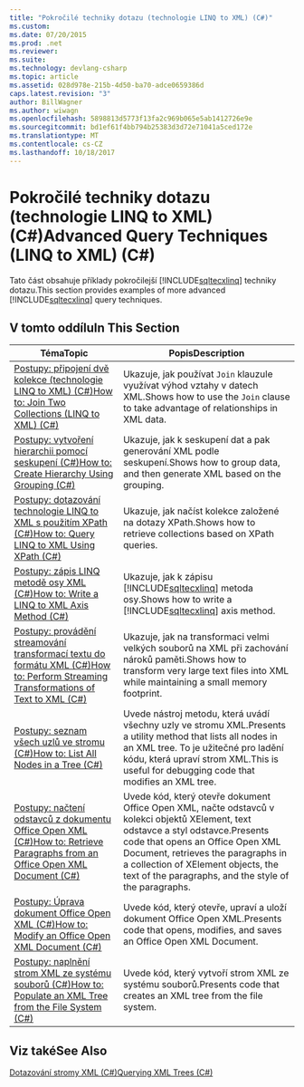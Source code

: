 ```yaml
---
title: "Pokročilé techniky dotazu (technologie LINQ to XML) (C#)"
ms.custom: 
ms.date: 07/20/2015
ms.prod: .net
ms.reviewer: 
ms.suite: 
ms.technology: devlang-csharp
ms.topic: article
ms.assetid: 028d978e-215b-4d50-ba70-adce0659386d
caps.latest.revision: "3"
author: BillWagner
ms.author: wiwagn
ms.openlocfilehash: 5898813d5773f13fa2c969b065e5ab1412726e9e
ms.sourcegitcommit: bd1ef61f4bb794b25383d3d72e71041a5ced172e
ms.translationtype: MT
ms.contentlocale: cs-CZ
ms.lasthandoff: 10/18/2017
---
```

# <a name="advanced-query-techniques-linq-to-xml-c"></a><span data-ttu-id="f50f7-102">Pokročilé techniky dotazu (technologie LINQ to XML) (C#)</span><span class="sxs-lookup"><span data-stu-id="f50f7-102">Advanced Query Techniques (LINQ to XML) (C#)</span></span>
<span data-ttu-id="f50f7-103">Tato část obsahuje příklady pokročilejší [!INCLUDE[sqltecxlinq](~/includes/sqltecxlinq-md.md)] techniky dotazu.</span><span class="sxs-lookup"><span data-stu-id="f50f7-103">This section provides examples of more advanced [!INCLUDE[sqltecxlinq](~/includes/sqltecxlinq-md.md)] query techniques.</span></span>  
  
## <a name="in-this-section"></a><span data-ttu-id="f50f7-104">V tomto oddílu</span><span class="sxs-lookup"><span data-stu-id="f50f7-104">In This Section</span></span>  
  
|<span data-ttu-id="f50f7-105">Téma</span><span class="sxs-lookup"><span data-stu-id="f50f7-105">Topic</span></span>|<span data-ttu-id="f50f7-106">Popis</span><span class="sxs-lookup"><span data-stu-id="f50f7-106">Description</span></span>|  
|-----------|-----------------|  
|[<span data-ttu-id="f50f7-107">Postupy: připojení dvě kolekce (technologie LINQ to XML) (C#)</span><span class="sxs-lookup"><span data-stu-id="f50f7-107">How to: Join Two Collections (LINQ to XML) (C#)</span></span>](../../../../csharp/programming-guide/concepts/linq/how-to-join-two-collections-linq-to-xml.md)|<span data-ttu-id="f50f7-108">Ukazuje, jak používat `Join` klauzule využívat výhod vztahy v datech XML.</span><span class="sxs-lookup"><span data-stu-id="f50f7-108">Shows how to use the `Join` clause to take advantage of relationships in XML data.</span></span>|  
|[<span data-ttu-id="f50f7-109">Postupy: vytvoření hierarchii pomocí seskupení (C#)</span><span class="sxs-lookup"><span data-stu-id="f50f7-109">How to: Create Hierarchy Using Grouping (C#)</span></span>](../../../../csharp/programming-guide/concepts/linq/how-to-create-hierarchy-using-grouping.md)|<span data-ttu-id="f50f7-110">Ukazuje, jak k seskupení dat a pak generování XML podle seskupení.</span><span class="sxs-lookup"><span data-stu-id="f50f7-110">Shows how to group data, and then generate XML based on the grouping.</span></span>|  
|[<span data-ttu-id="f50f7-111">Postupy: dotazování technologie LINQ to XML s použitím XPath (C#)</span><span class="sxs-lookup"><span data-stu-id="f50f7-111">How to: Query LINQ to XML Using XPath (C#)</span></span>](../../../../csharp/programming-guide/concepts/linq/how-to-query-linq-to-xml-using-xpath.md)|<span data-ttu-id="f50f7-112">Ukazuje, jak načíst kolekce založené na dotazy XPath.</span><span class="sxs-lookup"><span data-stu-id="f50f7-112">Shows how to retrieve collections based on XPath queries.</span></span>|  
|[<span data-ttu-id="f50f7-113">Postupy: zápis LINQ metodě osy XML (C#)</span><span class="sxs-lookup"><span data-stu-id="f50f7-113">How to: Write a LINQ to XML Axis Method (C#)</span></span>](../../../../csharp/programming-guide/concepts/linq/how-to-write-a-linq-to-xml-axis-method.md)|<span data-ttu-id="f50f7-114">Ukazuje, jak k zápisu [!INCLUDE[sqltecxlinq](~/includes/sqltecxlinq-md.md)] metoda osy.</span><span class="sxs-lookup"><span data-stu-id="f50f7-114">Shows how to write a [!INCLUDE[sqltecxlinq](~/includes/sqltecxlinq-md.md)] axis method.</span></span>|  
|[<span data-ttu-id="f50f7-115">Postupy: provádění streamování transformací textu do formátu XML (C#)</span><span class="sxs-lookup"><span data-stu-id="f50f7-115">How to: Perform Streaming Transformations of Text to XML (C#)</span></span>](../../../../csharp/programming-guide/concepts/linq/how-to-perform-streaming-transformations-of-text-to-xml.md)|<span data-ttu-id="f50f7-116">Ukazuje, jak na transformaci velmi velkých souborů na XML při zachování nároků paměti.</span><span class="sxs-lookup"><span data-stu-id="f50f7-116">Shows how to transform very large text files into XML while maintaining a small memory footprint.</span></span>|  
|[<span data-ttu-id="f50f7-117">Postupy: seznam všech uzlů ve stromu (C#)</span><span class="sxs-lookup"><span data-stu-id="f50f7-117">How to: List All Nodes in a Tree (C#)</span></span>](../../../../csharp/programming-guide/concepts/linq/how-to-list-all-nodes-in-a-tree.md)|<span data-ttu-id="f50f7-118">Uvede nástroj metodu, která uvádí všechny uzly ve stromu XML.</span><span class="sxs-lookup"><span data-stu-id="f50f7-118">Presents a utility method that lists all nodes in an XML tree.</span></span> <span data-ttu-id="f50f7-119">To je užitečné pro ladění kódu, která upraví strom XML.</span><span class="sxs-lookup"><span data-stu-id="f50f7-119">This is useful for debugging code that modifies an XML tree.</span></span>|  
|[<span data-ttu-id="f50f7-120">Postupy: načtení odstavců z dokumentu Office Open XML (C#)</span><span class="sxs-lookup"><span data-stu-id="f50f7-120">How to: Retrieve Paragraphs from an Office Open XML Document (C#)</span></span>](../../../../csharp/programming-guide/concepts/linq/how-to-retrieve-paragraphs-from-an-office-open-xml-document.md)|<span data-ttu-id="f50f7-121">Uvede kód, který otevře dokument Office Open XML, načte odstavců v kolekci objektů XElement, text odstavce a styl odstavce.</span><span class="sxs-lookup"><span data-stu-id="f50f7-121">Presents code that opens an Office Open XML Document, retrieves the paragraphs in a collection of XElement objects, the text of the paragraphs, and the style of the paragraphs.</span></span>|  
|[<span data-ttu-id="f50f7-122">Postupy: Úprava dokument Office Open XML (C#)</span><span class="sxs-lookup"><span data-stu-id="f50f7-122">How to: Modify an Office Open XML Document (C#)</span></span>](../../../../csharp/programming-guide/concepts/linq/how-to-modify-an-office-open-xml-document.md)|<span data-ttu-id="f50f7-123">Uvede kód, který otevře, upraví a uloží dokument Office Open XML.</span><span class="sxs-lookup"><span data-stu-id="f50f7-123">Presents code that opens, modifies, and saves an Office Open XML Document.</span></span>|  
|[<span data-ttu-id="f50f7-124">Postupy: naplnění strom XML ze systému souborů (C#)</span><span class="sxs-lookup"><span data-stu-id="f50f7-124">How to: Populate an XML Tree from the File System (C#)</span></span>](../../../../csharp/programming-guide/concepts/linq/how-to-populate-an-xml-tree-from-the-file-system.md)|<span data-ttu-id="f50f7-125">Uvede kód, který vytvoří strom XML ze systému souborů.</span><span class="sxs-lookup"><span data-stu-id="f50f7-125">Presents code that creates an XML tree from the file system.</span></span>|  
  
## <a name="see-also"></a><span data-ttu-id="f50f7-126">Viz také</span><span class="sxs-lookup"><span data-stu-id="f50f7-126">See Also</span></span>  
 [<span data-ttu-id="f50f7-127">Dotazování stromy XML (C#)</span><span class="sxs-lookup"><span data-stu-id="f50f7-127">Querying XML Trees (C#)</span></span>](../../../../csharp/programming-guide/concepts/linq/querying-xml-trees.md)
